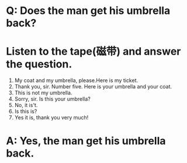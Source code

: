 # Q: Does the man get his umbrella back?

# Listen to the tape(磁带) and answer the question.

1. My coat and my umbrella, please.Here is my ticket.
2. Thank you, sir. Number five. Here is your umbrella and your coat.
3. This is not my umbrella.
4. Sorry, sir. Is this your umbrella?
5. No, it is't.
6. Is this is?
7. Yes it is, thank you very much!

# A: Yes, the man get his umbrella back.
